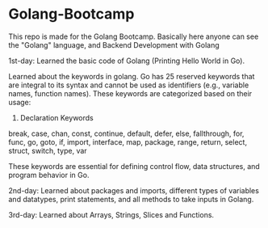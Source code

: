 # Golang-Bootcamp

This repo is made for the Golang Bootcamp. Basically here anyone can see the "Golang" language, and Backend Development with Golang

1st-day:
Learned the basic code of Golang (Printing Hello World in Go).

Learned about the keywords in golang.
Go has 25 reserved keywords that are integral to its syntax and cannot be used as identifiers (e.g., variable names, function names). These keywords are categorized based on their usage:

1. Declaration Keywords

break, case, chan, const, continue, default, defer, else, fallthrough, for, func, go, goto, if, import, interface, map, package, range, return, select, struct, switch, type, var

These keywords are essential for defining control flow, data structures, and program behavior in Go.

2nd-day:
Learned about packages and imports, different types of variables and datatypes, print statements, and all methods to take inputs in Golang.

3rd-day:
Learned about Arrays, Strings, Slices and Functions.
